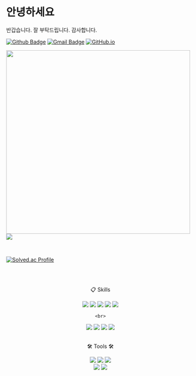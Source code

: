 <div>

  # 안녕하세요

   반갑습니다. 잘 부탁드립니다. 감사합니다.
  
[![Github Badge](https://img.shields.io/badge/-Seho0218-grey?style=flat&logo=github&logoColor=white&link=https://github.com/Seho0218/)](https://www.github.com/Seho0218/) 
[![Gmail Badge](https://img.shields.io/badge/-ghdtpgh8913@gmail.com-c14438?style=flat&logo=Gmail&logoColor=white&link=mailto:ghdtpgh8913@gmail.com)](mailto:ghdtphg8913@gmail.com)
[![GitHub.io](https://img.shields.io/badge/GitHub.io-orange?style=flat&logoColor=white)](https://ghdtpgh8913.github.io/)
</div>


<img src="https://github-readme-stats.vercel.app/api?username=Seho0218&hide=stars&show_icons=true&count_private=true&line_height=24" style="width: 492px"> <img src="https://github-readme-stats.vercel.app/api/top-langs/?username=Seho0218&layout=compact&langs_count=6">

<br>

[![Solved.ac Profile](http://mazassumnida.wtf/api/v2/generate_badge?boj=ghdtpgh8913)](https://solved.ac/ghdtpgh8913)

<br><br>

<div align="center">
  📋 Skills
</div>
<br/>

<div align="center">
	
  <img src="https://img.shields.io/badge/Java-007396?style=flat&logo=Conda-Forge&logoColor=white" />
	<img src="https://img.shields.io/badge/Spring-6DB33F?style=flat&logo=Spring&logoColor=white" />
	<img src="https://img.shields.io/badge/Bootstrap-7952B3?style=flat&logo=Bootstrap&logoColor=white" />
  <img src="https://img.shields.io/badge/MySQL-4479A1?style=flat&logo=MySQL&logoColor=white" />
	<img src="https://img.shields.io/badge/Mybatis-000000?style=flat&logo=Fluentd&logoColor=white" />
  
	<br>
  <img src="https://img.shields.io/badge/HTML5-E34F26?style=flat&logo=HTML5&logoColor=white" />
	<img src="https://img.shields.io/badge/CSS3-1572B6?style=flat&logo=CSS3&logoColor=white" />
	<img src="https://img.shields.io/badge/JavaScript-F7DF1E?style=flat&logo=JavaScript&logoColor=white" />
	<img src="https://img.shields.io/badge/jQuery-0769AD?style=flat&logo=jQuery&logoColor=white" />

</div>

<br>
<div align=center>
	<p>🛠 Tools 🛠</p>
</div>
<div align=center>
	<img src="https://img.shields.io/badge/Eclipse%20IDE-2C2255?style=flat&logo=EclipseIDE&logoColor=white" />
	<img src="https://img.shields.io/badge/Visual%20Studio%20Code-007ACC?style=flat&logo=VisualStudioCode&logoColor=white" />
    <img src="https://img.shields.io/badge/IntelliJ IDEA-0071C5?style=flat&logo=IntelliJ IDEA&logoColor=white" />
	<br>
	<img src="https://img.shields.io/badge/Tomcat-F8DC75?style=flat&logo=ApacheTomcat&logoColor=white" />
	<img src="https://img.shields.io/badge/GitHub-181717?style=flat&logo=GitHub&logoColor=white" />
</div>
